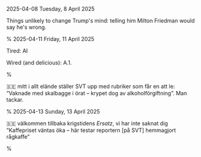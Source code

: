 2025-04-08 Tuesday,  8 April 2025

Things unlikely to change Trump's mind: telling him Milton Friedman would say he's wrong. 

%
2025-04-11 Friday, 11 April 2025

Tired: AI

Wired (and delicious): A.1. 

%

&#x1F1F8;&#x1F1EA; mitt i allt elände ställer SVT upp med rubriker som får en att le: ”Vaknade med skalbagge i örat – krypet dog av alkoholförgiftning”. Man tackar. 

%
2025-04-13 Sunday, 13 April 2025

&#x1F1F8;&#x1F1EA; välkommen tillbaka krigstidens *Ersatz*, vi har inte saknat dig ”Kaffepriset väntas öka – här testar reportern [på SVT] hemmagjort rågkaffe” 

%
